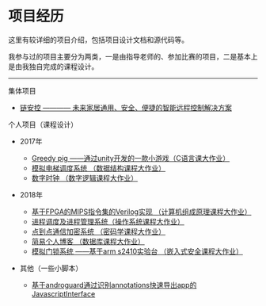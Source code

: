 # 项目经历

这里有较详细的项目介绍，包括项目设计文档和源代码等。

我参与过的项目主要分为两类，一是由指导老师的、参加比赛的项目，二是基本上是由我独自完成的课程设计。

***

集体项目

- [链安控 ———— 未来家居通用、安全、便捷的智能远程控制解决方案](./2018_04_链安控/)


个人项目（课程设计）

- 2017年
  - [Greedy pig ——通过unity开发的一款小游戏（C语言课大作业）](./2017_05_Greedy_pig/)
  - [模拟电梯调度系统 （数据结构课程大作业）](./2017_12_模拟电梯调度系统/)
  - [数字时钟 （数字逻辑课程大作业）](./2017_12_数字时钟/)

- 2018年
  - [基于FPGA的MIPS指令集的Verilog实现 （计算机组成原理课程大作业）](./2018_04_基于FPGA的MIPS的Verilog实现/)
  - [进程调度及进程管理系统（操作系统课程大作业）](./2018_12_进程调度及进程管理系统/)
  - [点到点通信加密系统 （密码学课程大作业）](./2018_12_点到点通信加密系统/)
  - [简易个人博客 （数据库课程大作业）](./2018_12_简易个人博客/)
  - [模拟门锁系统 ——基于arm s2410实验台 （嵌入式安全课程大作业）](./2018_12_模拟门锁系统/)

- 其他（一些小脚本）
  - [基于androguard通过识别annotations快速导出app的JavascriptInterface](./other/2019_01_JavascriptInterface/)

